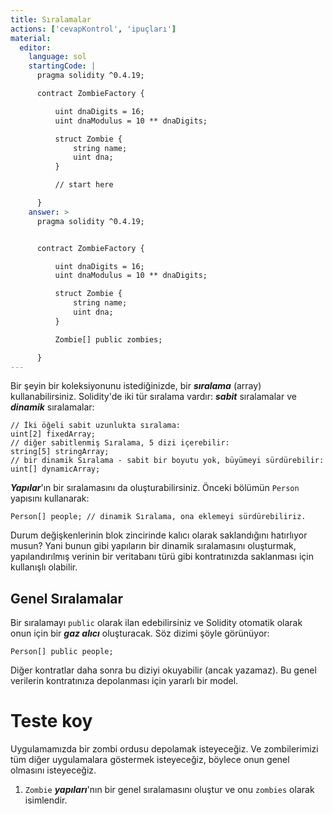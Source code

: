 ```yaml
---
title: Sıralamalar
actions: ['cevapKontrol', 'ipuçları']
material:
  editor:
    language: sol
    startingCode: |
      pragma solidity ^0.4.19;

      contract ZombieFactory {

          uint dnaDigits = 16;
          uint dnaModulus = 10 ** dnaDigits;

          struct Zombie {
              string name;
              uint dna;
          }

          // start here

      }
    answer: >
      pragma solidity ^0.4.19;


      contract ZombieFactory {

          uint dnaDigits = 16;
          uint dnaModulus = 10 ** dnaDigits;

          struct Zombie {
              string name;
              uint dna;
          }

          Zombie[] public zombies;

      }
---
```


Bir şeyin bir koleksiyonunu istediğinizde, bir **_sıralama_** (array) kullanabilirsiniz. Solidity'de iki tür sıralama vardır: **_sabit_** sıralamalar ve **_dinamik_** sıralamalar:

```
// İki öğeli sabit uzunlukta sıralama:
uint[2] fixedArray;
// diğer sabitlenmiş Sıralama, 5 dizi içerebilir: 
string[5] stringArray;
// bir dinamik Sıralama - sabit bir boyutu yok, büyümeyi sürdürebilir:
uint[] dynamicArray;
```

**_Yapılar_**'ın bir sıralamasını da oluşturabilirsiniz. Önceki bölümün `Person` yapısını kullanarak: 

```
Person[] people; // dinamik Sıralama, ona eklemeyi sürdürebiliriz.
```

Durum değişkenlerinin blok zincirinde kalıcı olarak saklandığını hatırlıyor musun? Yani bunun gibi yapıların bir dinamik sıralamasını oluşturmak, yapılandırılmış verinin bir veritabanı türü gibi kontratınızda saklanması için kullanışlı olabilir.

## Genel Sıralamalar

Bir sıralamayı `public` olarak ilan edebilirsiniz ve Solidity otomatik olarak onun için bir **_gaz alıcı_** oluşturacak. Söz dizimi şöyle görünüyor: 

```
Person[] public people;
```

Diğer kontratlar daha sonra bu diziyi okuyabilir (ancak yazamaz). Bu genel verilerin kontratınıza depolanması için yararlı bir model.

# Teste koy

Uygulamamızda bir zombi ordusu depolamak isteyeceğiz. Ve zombilerimizi tüm diğer uygulamalara göstermek isteyeceğiz, böylece onun genel olmasını isteyeceğiz.

1. `Zombie` **_yapıları_**'nın bir genel sıralamasını oluştur ve onu `zombies` olarak isimlendir.
